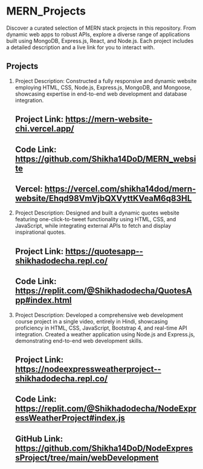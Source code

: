 # MERN_Projects
Discover a curated selection of MERN stack projects in this repository. From dynamic web apps to robust APIs, explore a diverse range of applications built using MongoDB, Express.js, React, and Node.js. Each project includes a detailed description and a live link for you to interact with.


## Projects ##

1.  Project Description: Constructed a fully responsive and dynamic website employing HTML, CSS, Node.js, Express.js, MongoDB, and Mongoose, showcasing expertise in end-to-end web development and database 
    integration.
    ## Project Link:  https://mern-website-chi.vercel.app/
    ## Code Link: https://github.com/Shikha14DoD/MERN_website
    ## Vercel: https://vercel.com/shikha14dod/mern-website/Ehqd98VmVjbQXVyttKVeaM6q83HL

2.  Project Description: Designed and built a dynamic quotes website featuring one-click-to-tweet functionality using HTML, CSS, and JavaScript, while integrating external APIs to fetch and display inspirational 
    quotes.
    ## Project Link: https://quotesapp--shikhadodecha.repl.co/
    ## Code Link: https://replit.com/@Shikhadodecha/QuotesApp#index.html

3.  Project Description: Developed a comprehensive web development course project in a single video, entirely in Hindi, showcasing proficiency in HTML, CSS, JavaScript, Bootstrap 4, and real-time API 
    integration. Created a weather application using Node.js and Express.js, demonstrating end-to-end web development skills.
    ## Project Link: https://nodeexpressweatherproject--shikhadodecha.repl.co/
    ## Code Link: https://replit.com/@Shikhadodecha/NodeExpressWeatherProject#index.js
    ## GitHub Link: https://github.com/Shikha14DoD/NodeExpressProject/tree/main/webDevelopment

    
    
   
   
